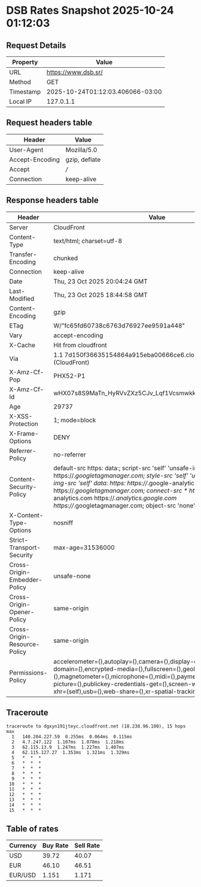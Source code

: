 # DSB Rates Snapshot 2025-10-24 01:12:03
## Request Details

| Property | Value |
|----------|-------|
| URL | https://www.dsb.sr/ |
| Method | GET |
| Timestamp | 2025-10-24T01:12:03.406066-03:00 |
| Local IP | 127.0.1.1 |
    
## Request headers table

| Header | Value |
|--------|-------|
| User-Agent | Mozilla/5.0 |
| Accept-Encoding | gzip, deflate |
| Accept | */* |
| Connection | keep-alive |

    
## Response headers table
| Header | Value |
|--------|-------|
| Server | CloudFront |
| Content-Type | text/html; charset=utf-8 |
| Transfer-Encoding | chunked |
| Connection | keep-alive |
| Date | Thu, 23 Oct 2025 20:04:24 GMT |
| Last-Modified | Thu, 23 Oct 2025 18:44:58 GMT |
| Content-Encoding | gzip |
| ETag | W/"fc65fd60738c6763d76927ee9591a448" |
| Vary | accept-encoding |
| X-Cache | Hit from cloudfront |
| Via | 1.1 7d150f36635154864a915eba00666ce6.cloudfront.net (CloudFront) |
| X-Amz-Cf-Pop | PHX52-P1 |
| X-Amz-Cf-Id | wHX07s8S9MaTn_HyRVvZXz5CJv_Lqf1VcsmwkkiRBTBVxhwDz7FiFQ== |
| Age | 29737 |
| X-XSS-Protection | 1; mode=block |
| X-Frame-Options | DENY |
| Referrer-Policy | no-referrer |
| Content-Security-Policy | default-src https: data:; script-src 'self' 'unsafe-inline' https://*.googletagmanager.com; style-src 'self' 'unsafe-inline' data:; img-src 'self' data: https: https://*.google-analytics.com https://*.googletagmanager.com; connect-src * https://*.google-analytics.com https://*.analytics.google.com https://*.googletagmanager.com; object-src 'none' |
| X-Content-Type-Options | nosniff |
| Strict-Transport-Security | max-age=31536000 |
| Cross-Origin-Embedder-Policy | unsafe-none |
| Cross-Origin-Opener-Policy | same-origin |
| Cross-Origin-Resource-Policy | same-origin |
| Permissions-Policy | accelerometer=(),autoplay=(),camera=(),display-capture=(),document-domain=(),encrypted-media=(),fullscreen=(),geolocation=(),gyroscope=(),magnetometer=(),microphone=(),midi=(),payment=(),picture-in-picture=(),publickey-credentials-get=(),screen-wake-lock=(),sync-xhr=(self),usb=(),web-share=(),xr-spatial-tracking=() |

## Traceroute 

```
traceroute to dgxyn191jteyc.cloudfront.net (18.238.96.100), 15 hops max
  1   140.204.227.59  0.255ms  0.064ms  0.115ms 
  2   4.7.247.122  1.107ms  1.078ms  1.218ms 
  3   62.115.13.9  1.247ms  1.227ms  1.407ms 
  4   62.115.127.27  1.353ms  1.321ms  1.329ms 
  5   *  *  * 
  6   *  *  * 
  7   *  *  * 
  8   *  *  * 
  9   *  *  * 
 10   *  *  * 
 11   *  *  * 
 12   *  *  * 
 13   *  *  * 
 14   *  *  * 
 15   *  *  * 

```


## Table of rates

| Currency | Buy Rate | Sell Rate |
|----------|----------|-----------|
| USD | 39.72 | 40.07 |
| EUR | 46.10 | 46.51 |
| EUR/USD | 1.151 | 1.171 |
